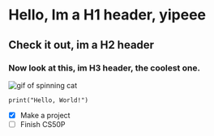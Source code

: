 # Hello, Im a H1 header, yipeee
## Check it out, im a H2 header
### Now look at this, im H3 header, the coolest one.


![gif of spinning cat](https://media.tenor.com/sbfBfp3FeY8AAAAj/oia-uia.gif)


```
print("Hello, World!")
```

- [x] Make a project
- [ ] Finish CS50P
